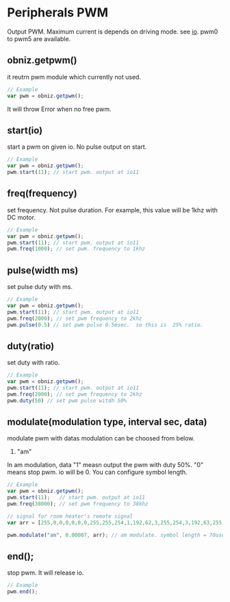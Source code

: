 # Peripherals PWM
Output PWM.
Maximum current is depends on driving mode. see [io](./io).
pwm0 to pwm5 are available.

## obniz.getpwm()
it reutrn pwm module which currently not used.

```Javascript
// Example
var pwm = obniz.getpwm();
```
It will throw Error when no free pwm.

## start(io)
start a pwm on given io.
No pulse output on start.

```Javascript
// Example
var pwm = obniz.getpwm();
pwm.start(11); // start pwm. output at io11
```
## freq(frequency)
set frequency. Not pulse duration.
For example, this value will be 1khz with DC motor.

```Javascript
// Example
var pwm = obniz.getpwm();
pwm.start(11); // start pwm. output at io11
pwm.freq(1000); // set pwm. frequency to 1khz
```
## pulse(width ms)
set pulse duty with ms.

```Javascript
// Example
var pwm = obniz.getpwm();
pwm.start(11); // start pwm. output at io11
pwm.freq(2000); // set pwm frequency to 2khz
pwm.pulse(0.5) // set pwm pulse 0.5msec.  so this is  25% ratio.
```
## duty(ratio)
set duty with ratio.

```Javascript
// Example
var pwm = obniz.getpwm();
pwm.start(11); // start pwm. output at io11
pwm.freq(2000); // set pwm frequency to 2khz
pwm.duty(50) // set pwm pulse witdh 50%
```

## modulate(modulation type, interval sec, data)
modulate pwm with datas
modulation can be choosed from below.

1. "am"

In am modulation, data "1" measn output the pwm with duty 50%. "0" means stop pwm. io will be 0.
You can configure symbol length.

```Javascript
// Example
var pwm = obniz.getpwm();
pwm.start(11);   // start pwm. output at io11
pwm.freq(38000); // set pwm frequency to 38khz

// signal for room heater's remote signal
var arr = [255,0,0,0,0,0,0,255,255,254,1,192,62,3,255,254,3,192,63,255,192,60,3,224,62,3,255,254,3,255,254,3,224,62,3,224,63,255,192,63,255,224,62,3,224,62,3,224,62,3,224,62,3,240,31,3,240,31,1,240,31,1,255,255,1,240,31,1,240,31,1,248,31,129,240,31,255,248,31,129,248,15,128,248,15,255,248,15,128,248,15,128,248,15,128,252,15,255,255];

pwm.modulate("am", 0.00007, arr); // am modulate. symbol length = 70usec.
```
## end();
stop pwm. It will release io.

```Javascript
// Example
pwm.end();
```